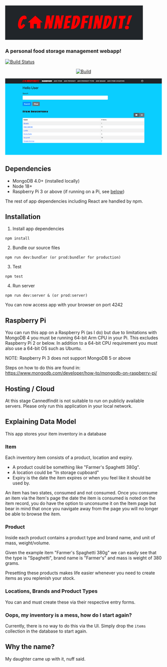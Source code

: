 ![App Logo][1]

### A personal food storage management webapp!

[![Build Status](https://app.travis-ci.com/lightreign/cannedfindit.svg?branch=master)](https://app.travis-ci.com/lightreign/cannedfindit)

<p align="center">
    <a href="https://github.com/lightreign/cannedfindit/actions">
        <img alt="Build" src="https://img.shields.io/github/actions/workflow/status/lightreign/cannedfindit/tests.yml?branch=master" />
    </a>
</p>

![Main Page][2]

Dependencies
---
- MongoDB 4.0+ (installed locally)
- Node 18+
- Raspberry Pi 3 or above (if running on a Pi, see [below](#raspberry-pi))

The rest of app dependencies including React are handled by npm.

Installation
---
1. Install app dependencies
```
npm install
```

2. Bundle our source files
```
npm run dev:bundler (or prod:bundler for production)
```

3. Test
```
npm test
```

4. Run server
```
npm run dev:server & (or prod:server)
```
You can now access app with your browser on port 4242

[1]: logo.png
[2]: main.png

Raspberry Pi
---
You can run this app on a Raspberry Pi (as I do) but due to limitations with MongoDB 4 you must be running 64-bit Arm
CPU in your Pi. This excludes Raspberry Pi 2 or below. In addition to a 64-bit CPU requirement you must also use 
a 64-bit OS such as Ubuntu.

NOTE: Raspberry Pi 3 does not support MongoDB 5 or above

Steps on how to do this are found in: https://www.mongodb.com/developer/how-to/mongodb-on-raspberry-pi/

Hosting / Cloud
---
At this stage Cannedfindit is not suitable to run on publicly available servers.
Please only run this application in your local network.

Explaining Data Model
---
This app stores your item inventory in a database

### Item
Each inventory item consists of a product, location and expiry.

* A product could be something like "Farmer's Spaghetti 380g".
* A location could be "In storage cupboard"
* Expiry is the date the item expires or when you feel like it should be used by.

An item has two states, consumed and not consumed. Once you consume an item via the Item's page the date the item is
consumed is noted on the item record, you do have the option to unconsume it on the Item page but bear in mind that once you 
navigate away from the page you will no longer be able to browse the item.

### Product
Inside each product contains a product type and brand name, and unit of mass, weight/volume.

Given the example item "Farmer's Spaghetti 380g" we can easily see that the type is "Spaghetti",
brand name is "Farmer's" and mass is weight of 380 grams.

Presetting these products makes life easier whenever you need to create items as you replenish your stock.

### Locations, Brands and Product Types
You can and must create these via their respective entry forms.

### Oops, my inventory is a mess, how do I start again?
Currently, there is no way to do this via the UI.
Simply drop the `items` collection in the database to start again.

Why the name?
---
My daughter came up with it, nuff said.
